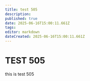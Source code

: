 ```yaml
---
title: test 505
description: 
published: true
date: 2025-06-16T15:00:11.661Z
tags: 
editor: markdown
dateCreated: 2025-06-16T15:00:11.661Z
---
```


# TEST 505
this is test 505
